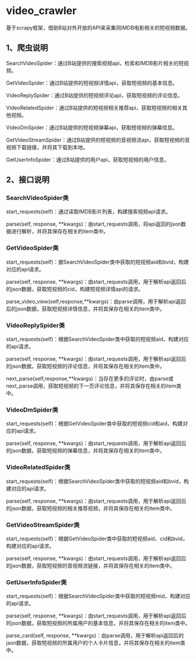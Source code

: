 # video_crawler
基于scrapy框架，借助B站对外开放的API来采集同IMDB电影相关的短视频数据。

## 1、爬虫说明
SearchVideoSpider：通过B站提供的搜索视频api，检索和IMDB影片相关的短视频。

GetVideoSpider：通过B站提供的短视频详情api，获取短视频的基本信息。

VideoReplySpider：通过B站提供的短视频评论api，获取短视频的评论信息。

VideoRelatedSpider：通过B站提供的短视频相关推荐api，获取短视频的相关其他视频。

VideoDmSpider：通过B站提供的短视频弹幕api，获取短视频的弹幕信息。

GetVideoStreamSpider：通过B站提供的短视频的音视频流api，获取短视频的音视频下载链接，并将其下载到本地。

GetUserInfoSpider：通过B站提供的用户api，获取短视频的用户信息。

## 2、接口说明
### SearchVideoSpider类
start_requests(self)：通过读取IMDB影片列表，构建搜索视频api请求。

parse(self, response, **kwargs)：由start_requests调用，将api返回的json数据进行解析，并将其保存在相关的item类中。

### GetVideoSpider类
start_requests(self)：据SearchVideoSpider类中获取的短视频aid和bvid，构建对应的api请求。

parse(self, response, **kwargs)：由start_requests调用，用于解析api返回后的json数据，获取短视频的cid，构建短视频详情api的请求。

parse_video_view(self,response,**kwargs)：由parse调用，用于解析api返回后的json数据，获取短视频详情信息，并将其保存在相关的item类中。

### VideoReplySpider类
start_requests(self)：根据SearchVideoSpider类中获取的短视频aid，构建对应的api请求。

parse(self, response, **kwargs)：由start_requests调用，用于解析api返回后的json数据，获取短视频的评论信息，并将其保存在相关的item类中。

next_parse(self,response,**kwargs)：当存在更多的评论时，由parse或next_parse调用，获取短视频的下一页评论信息，并将其保存在相关的item类中。

### VideoDmSpider类
start_requests(self)：根据GetVideoSpider类中获取的短视频cid和aid，构建对应的api请求。

parse(self, response, **kwargs)：由start_requests调用，用于解析api返回后的json数据，获取短视频的弹幕信息，并将其保存在相关的item类中。

### VideoRelatedSpider类
start_requests(self)：根据SearchVideoSpider类中获取的短视频aid和bvid，构建对应的api请求。

parse(self, response, **kwargs)：由start_requests调用，用于解析api返回后的json数据，获取短视频的相关推荐视频，并将其保存在相关的item类中。

### GetVideoStreamSpider类
start_requests(self)：根据GetVideoSpider类中获取的短视频aid、cid和bvid，构建对应的api请求。

parse(self, response, **kwargs)：由start_requests调用，用于解析api返回后的json数据，获取短视频的音视频流链接，并将其保存在相关的item类中。

### GetUserInfoSpider类
start_requests(self)：根据SearchVideoSpider类中获取的短视频mid，构建对应的api请求。

parse(self, response, **kwargs)：由start_requests调用，用于解析api返回后的json数据，获取短视频的所属用户的基本信息，并将其保存在相关的item类中。

parse_card(self, response, **kwargs)：由parse调用，用于解析api返回后的json数据，获取短视频的所属用户的个人卡片信息，并将其保存在相关的item类中。
